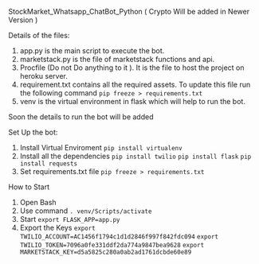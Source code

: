 StockMarket_Whatsapp_ChatBot_Python ( Crypto Will be added in Newer Version )


Details of the files:

1. app.py is the main script to execute the bot.
2. marketstack.py is the file of marketstack functions and api.
3. Procfile (Do not Do anything to it ). It is the file to host the project on heroku server.
4. requirement.txt contains all the required assets. To update this file run the following command
    ```pip freeze > requirements.txt```
5. venv is the virtual environment in flask which will help to run the bot.


Soon the details to run the bot will be added

Set Up the bot:

1. Install Virtual Enviroment
```pip install virtualenv```
2. Install all the dependencies
    ```pip install twilio```
    ```pip install flask```
    ```pip install requests```
3. Set requirements.txt file
    ```pip freeze > requirements.txt```


How to Start

1. Open Bash
2. Use command
```. venv/Scripts/activate```
3. Start
    ```export FLASK_APP=app.py```
4. Export the Keys
    ```export TWILIO_ACCOUNT=AC1456f1794c1d1d2846f997f842fdc094```
    ```export TWILIO_TOKEN=7096a0fe331ddf2da774a9847bea9628```
    ```export MARKETSTACK_KEY=d5a5825c280a0ab2ad1761dcbde60e89```

